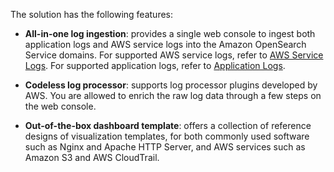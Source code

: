 The solution has the following features:

- **All-in-one log ingestion**: provides a single web console to ingest both application logs and AWS service logs into the Amazon OpenSearch Service domains. For supported AWS service logs, refer to [AWS Service Logs](../aws-services/index.md). For supported application logs, refer to [Application Logs](../applications/index.md).

- **Codeless log processor**: supports log processor plugins developed by AWS. You are allowed to enrich the raw log data through a few steps on the web console.

- **Out-of-the-box dashboard template**: offers a collection of reference designs of visualization templates, for both commonly used software such as Nginx and Apache HTTP Server, and AWS services such as Amazon S3 and AWS CloudTrail.




